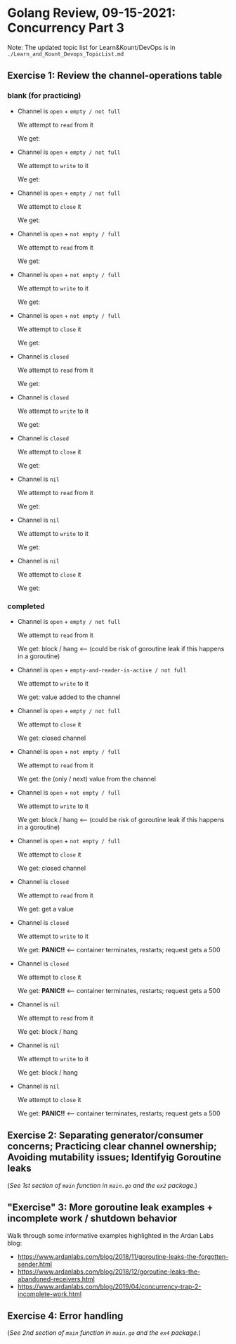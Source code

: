 # Golang Review, 09-15-2021: Concurrency Part 3

Note: The updated topic list for Learn&Kount/DevOps is in `./Learn_and_Kount_Devops_TopicList.md`

## Exercise 1: Review the channel-operations table

### blank (for practicing)

* Channel is    `open` + `empty / not full`

  We attempt to    `read` from it

  We get:

* Channel is    `open` + `empty / not full`

  We attempt to    `write` to it

  We get:

* Channel is    `open` + `empty / not full`

  We attempt to    `close` it

  We get:

* Channel is    `open` + `not empty / full`

  We attempt to    `read` from it

  We get:

* Channel is    `open` + `not empty / full`

  We attempt to    `write` to it

  We get:

* Channel is    `open` + `not empty / full`

  We attempt to    `close` it

  We get:

* Channel is    `closed`

  We attempt to    `read` from it

  We get:

* Channel is    `closed`

  We attempt to    `write` to it

  We get:

* Channel is    `closed`

  We attempt to    `close` it

  We get:

* Channel is    `nil`

  We attempt to    `read` from it

  We get:

* Channel is    `nil`

  We attempt to    `write` to it

  We get:

* Channel is    `nil`

  We attempt to    `close` it

  We get:

### completed

* Channel is    `open` + `empty / not full`

  We attempt to    `read` from it

  We get:    block / hang <-- (could be risk of goroutine leak if this happens in a goroutine)

* Channel is    `open` + `empty-and-reader-is-active / not full`

  We attempt to    `write` to it

  We get:    value added to the channel

* Channel is    `open` + `empty / not full`

  We attempt to    `close` it

  We get:    closed channel

* Channel is    `open` + `not empty / full`

  We attempt to    `read` from it

  We get:    the (only / next) value from the channel

* Channel is    `open` + `not empty / full`

  We attempt to    `write` to it

  We get:    block / hang <-- (could be risk of goroutine leak if this happens in a goroutine)

* Channel is    `open` + `not empty / full`

  We attempt to    `close` it

  We get:    closed channel

* Channel is    `closed`

  We attempt to    `read` from it

  We get:    get a value

* Channel is    `closed`

  We attempt to    `write` to it

  We get:    **PANIC!!** <-- container terminates, restarts; request gets a 500

* Channel is    `closed`

  We attempt to    `close` it

  We get:    **PANIC!!** <-- container terminates, restarts; request gets a 500

* Channel is    `nil`

  We attempt to    `read` from it

  We get:    block / hang

* Channel is    `nil`

  We attempt to    `write` to it

  We get:    block / hang

* Channel is    `nil`

  We attempt to    `close` it

  We get:    **PANIC!!** <-- container terminates, restarts; request gets a 500

## Exercise 2: Separating generator/consumer concerns; Practicing clear channel ownership; Avoiding mutability issues; Identifyig Goroutine leaks

(*See 1st section of `main` function in `main.go` and the `ex2` package.*)

## "Exercise" 3: More goroutine leak examples + incomplete work / shutdown behavior

Walk through some informative examples highlighted in the Ardan Labs blog:

* <https://www.ardanlabs.com/blog/2018/11/goroutine-leaks-the-forgotten-sender.html>
* <https://www.ardanlabs.com/blog/2018/12/goroutine-leaks-the-abandoned-receivers.html>
* <https://www.ardanlabs.com/blog/2019/04/concurrency-trap-2-incomplete-work.html>

## Exercise 4: Error handling

(*See 2nd section of `main` function in `main.go` and the `ex4` package.*)
